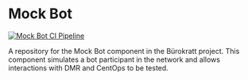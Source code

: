 # Mock Bot

[![Mock Bot CI Pipeline](https://github.com/buerokratt/Mock-Bot/actions/workflows/ci-pullrequest-main.yml/badge.svg)](https://github.com/buerokratt/Mock-Bot/actions/workflows/ci-pullrequest-main.yml)

A repository for the Mock Bot component in the Bürokratt project. This component simulates a bot participant in the network and allows interactions with DMR and CentOps to be tested.
